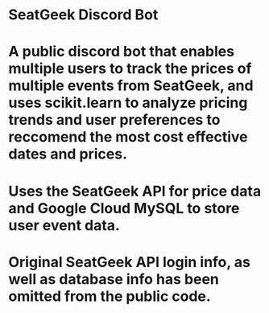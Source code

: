 # SeatGeek Discord Bot
# A public discord bot that enables multiple users to track the prices of multiple events from SeatGeek, and uses scikit.learn to analyze pricing trends and user preferences to reccomend the most cost effective dates and prices. 
# Uses the SeatGeek API for price data and Google Cloud MySQL to store user event data.
# Original SeatGeek API login info, as well as database info has been omitted from the public code.
